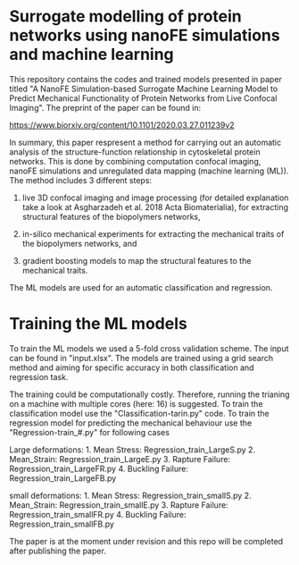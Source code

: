 # Surrogate modelling of protein networks using nanoFE simulations and machine learning

This repository contains the codes and trained models presented in paper titled "A NanoFE Simulation-based Surrogate Machine Learning Model to Predict Mechanical Functionality of Protein Networks from Live Confocal Imaging". The preprint of the paper can be found in: 

https://www.biorxiv.org/content/10.1101/2020.03.27.011239v2

In summary, this paper respresent a method for carrying out an automatic analysis of the structure-function relationship in cytoskeletal protein networks. This is done by combining computation confocal imaging, nanoFE simulations and unregulated data mapping (machine learning (ML)). The method includes 3 different steps:

  1. live 3D confocal imaging and image processing (for detailed explanation take a look at Asgharzadeh et al. 2018 Acta Biomaterialia), for extracting structural features of the biopolymers networks, 
  
  2. in-silico mechanical experiments for extracting the mechanical traits of the biopolymers networks, and
  3. gradient boosting models to map the structural features to the mechanical traits.

The ML models are used for an automatic classification and regression.

# Training the ML models
To train the ML models we used a 5-fold cross validation scheme. The input can be found in "input.xlsx". The models are trained using a grid search method and aiming for specific accuracy in both classification and regression task.

The training could be computationally costly. Therefore, running the trianing on a machine with multiple cores (here: 16) is suggested.
To train the classification model use the "Classification-tarin.py" code.
To train the regression model for predicting the mechanical behaviour use the "Regression-train_#.py" for following cases
  
  Large deformations: 1. Mean Stress: Regression_train_LargeS.py
                      2. Mean_Strain: Regression_train_LargeE.py
                      3. Rapture Failure: Regression_train_LargeFR.py
                      4. Buckling Failure: Regression_train_LargeFB.py
                      
  small deformations: 1. Mean Stress: Regression_train_smallS.py
                      2. Mean_Strain: Regression_train_smallE.py
                      3. Rapture Failure: Regression_train_smallFR.py
                      4. Buckling Failure: Regression_train_smallFB.py


The paper is at the moment under revision and this repo will be completed after publishing the paper.
